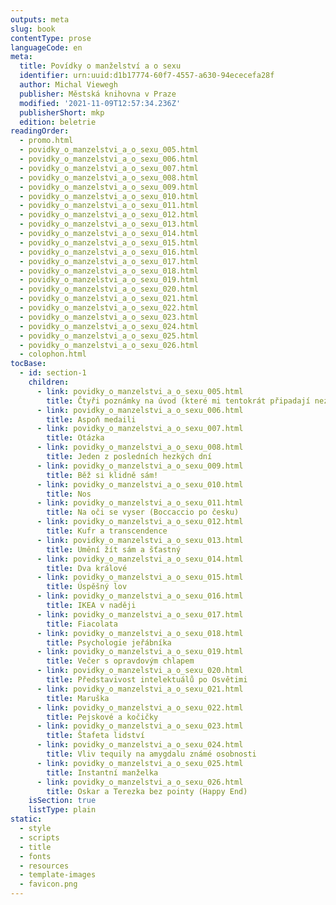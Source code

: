 ```yaml
---
outputs: meta
slug: book
contentType: prose
languageCode: en
meta:
  title: Povídky o manželství a o sexu
  identifier: urn:uuid:d1b17774-60f7-4557-a630-94ececefa28f
  author: Michal Viewegh
  publisher: Městská knihovna v Praze
  modified: '2021-11-09T12:57:34.236Z'
  publisherShort: mkp
  edition: beletrie
readingOrder:
  - promo.html
  - povidky_o_manzelstvi_a_o_sexu_005.html
  - povidky_o_manzelstvi_a_o_sexu_006.html
  - povidky_o_manzelstvi_a_o_sexu_007.html
  - povidky_o_manzelstvi_a_o_sexu_008.html
  - povidky_o_manzelstvi_a_o_sexu_009.html
  - povidky_o_manzelstvi_a_o_sexu_010.html
  - povidky_o_manzelstvi_a_o_sexu_011.html
  - povidky_o_manzelstvi_a_o_sexu_012.html
  - povidky_o_manzelstvi_a_o_sexu_013.html
  - povidky_o_manzelstvi_a_o_sexu_014.html
  - povidky_o_manzelstvi_a_o_sexu_015.html
  - povidky_o_manzelstvi_a_o_sexu_016.html
  - povidky_o_manzelstvi_a_o_sexu_017.html
  - povidky_o_manzelstvi_a_o_sexu_018.html
  - povidky_o_manzelstvi_a_o_sexu_019.html
  - povidky_o_manzelstvi_a_o_sexu_020.html
  - povidky_o_manzelstvi_a_o_sexu_021.html
  - povidky_o_manzelstvi_a_o_sexu_022.html
  - povidky_o_manzelstvi_a_o_sexu_023.html
  - povidky_o_manzelstvi_a_o_sexu_024.html
  - povidky_o_manzelstvi_a_o_sexu_025.html
  - povidky_o_manzelstvi_a_o_sexu_026.html
  - colophon.html
tocBase:
  - id: section-1
    children:
      - link: povidky_o_manzelstvi_a_o_sexu_005.html
        title: Čtyři poznámky na úvod (které mi tentokrát připadají nezbytné)
      - link: povidky_o_manzelstvi_a_o_sexu_006.html
        title: Aspoň medaili
      - link: povidky_o_manzelstvi_a_o_sexu_007.html
        title: Otázka
      - link: povidky_o_manzelstvi_a_o_sexu_008.html
        title: Jeden z posledních hezkých dní
      - link: povidky_o_manzelstvi_a_o_sexu_009.html
        title: Běž si klidně sám!
      - link: povidky_o_manzelstvi_a_o_sexu_010.html
        title: Nos
      - link: povidky_o_manzelstvi_a_o_sexu_011.html
        title: Na oči se vyser (Boccaccio po česku)
      - link: povidky_o_manzelstvi_a_o_sexu_012.html
        title: Kufr a transcendence
      - link: povidky_o_manzelstvi_a_o_sexu_013.html
        title: Umění žít sám a šťastný
      - link: povidky_o_manzelstvi_a_o_sexu_014.html
        title: Dva králové
      - link: povidky_o_manzelstvi_a_o_sexu_015.html
        title: Úspěšný lov
      - link: povidky_o_manzelstvi_a_o_sexu_016.html
        title: IKEA v naději
      - link: povidky_o_manzelstvi_a_o_sexu_017.html
        title: Fiacolata
      - link: povidky_o_manzelstvi_a_o_sexu_018.html
        title: Psychologie jeřábníka
      - link: povidky_o_manzelstvi_a_o_sexu_019.html
        title: Večer s opravdovým chlapem
      - link: povidky_o_manzelstvi_a_o_sexu_020.html
        title: Představivost intelektuálů po Osvětimi
      - link: povidky_o_manzelstvi_a_o_sexu_021.html
        title: Maruška
      - link: povidky_o_manzelstvi_a_o_sexu_022.html
        title: Pejskové a kočičky
      - link: povidky_o_manzelstvi_a_o_sexu_023.html
        title: Štafeta lidství
      - link: povidky_o_manzelstvi_a_o_sexu_024.html
        title: Vliv tequily na amygdalu známé osobnosti
      - link: povidky_o_manzelstvi_a_o_sexu_025.html
        title: Instantní manželka
      - link: povidky_o_manzelstvi_a_o_sexu_026.html
        title: Oskar a Terezka bez pointy (Happy End)
    isSection: true
    listType: plain
static:
  - style
  - scripts
  - title
  - fonts
  - resources
  - template-images
  - favicon.png
---
```

